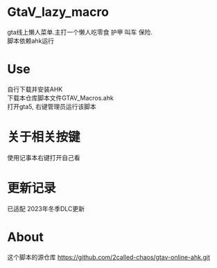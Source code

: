 # GtaV_lazy_macro
gta线上懒人菜单.主打一个懒人吃零食 护甲 叫车 保险.   
脚本依赖ahk运行   
# Use   
自行下载并安装AHK   
下载本仓库脚本文件GTAV_Macros.ahk    
打开gta5, 右键管理员运行该脚本   
# 关于相关按键   
使用记事本右键打开自己看   
# 更新记录   
已适配 2023年冬季DLC更新   
# About   
这个脚本的源仓库 https://github.com/2called-chaos/gtav-online-ahk.git   
